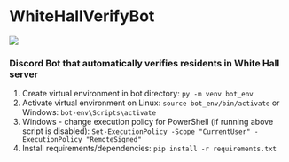 # WhiteHallVerifyBot
![](https://i.imgur.com/obiaPkK.png)

### Discord Bot that automatically verifies residents in White Hall server

1) Create virtual environment in bot directory: `py -m venv bot_env`
2) Activate virtual environment on Linux: `source bot_env/bin/activate` or Windows: `bot-env\Scripts\activate`
3) Windows - change execution policy for PowerShell (if running above script is disabled): `Set-ExecutionPolicy -Scope "CurrentUser" -ExecutionPolicy "RemoteSigned"`
4) Install requirements/dependencies: `pip install -r requirements.txt`